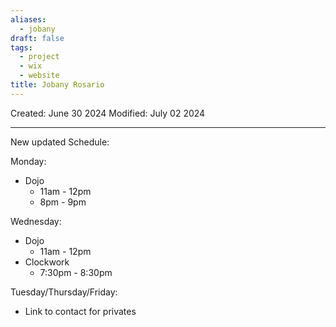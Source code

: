 ```yaml
---
aliases:
  - jobany
draft: false
tags:
  - project
  - wix
  - website
title: Jobany Rosario
---
```

Created: June 30 2024
Modified: July 02 2024 

-------------------------------------------------------------------------------

New updated Schedule:

Monday:
- Dojo
	- 11am - 12pm
	- 8pm - 9pm

Wednesday:
- Dojo
	- 11am - 12pm
- Clockwork
	- 7:30pm - 8:30pm

Tuesday/Thursday/Friday:
- Link to contact for privates